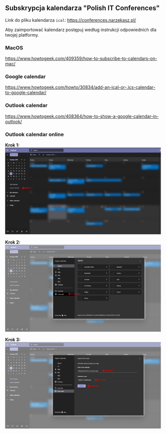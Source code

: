 ## Subskrypcja kalendarza "Polish IT Conferences"
Link do pliku kalendarza `ical`: https://conferences.narzekasz.pl/

Aby zaimportować kalendarz postępuj według instrukcji odpowiednich dla twojej platformy.

### MacOS
https://www.howtogeek.com/409359/how-to-subscribe-to-calendars-on-mac/

### Google calendar
https://www.howtogeek.com/howto/30834/add-an-ical-or-.ics-calendar-to-google-calendar/


### Outlook calendar
https://www.howtogeek.com/408364/how-to-show-a-google-calendar-in-outlook/

### Outlook calendar online

**Krok 1:**
![](outlook_sub_step_1.jpg)

**Krok 2:**
![](outlook_sub_step_2.jpg)

**Krok 3:**
![](outlook_sub_step_3.jpg)
